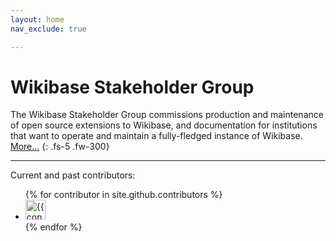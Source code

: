 ```yaml
---
layout: home
nav_exclude: true

---
```


# Wikibase Stakeholder Group

The Wikibase Stakeholder Group commissions production and maintenance of open source extensions to Wikibase, and documentation for institutions that want to operate and maintain a fully-fledged instance of Wikibase. [More…](about)
{: .fs-5 .fw-300}

---

Current and past contributors:

<ul class="list-style-none">
{% for contributor in site.github.contributors %}
  <li class="d-inline-block mr-1">
     <a href="{{ contributor.html_url }}"><img src="{{ contributor.avatar_url }}" width="32" height="32" alt="{{ contributor.login }}"/></a>
  </li>
{% endfor %}
</ul>


